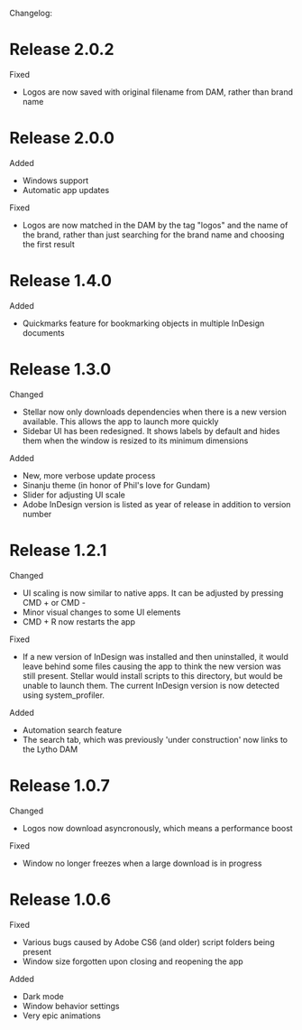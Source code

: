 Changelog:

# Release 2.0.2

Fixed

- Logos are now saved with original filename from DAM, rather than brand name

# Release 2.0.0

Added

- Windows support
- Automatic app updates

Fixed

- Logos are now matched in the DAM by the tag "logos" and the name of the brand, rather than just searching for the brand name and choosing the first result

# Release 1.4.0

Added

- Quickmarks feature for bookmarking objects in multiple InDesign documents

# Release 1.3.0

Changed

- Stellar now only downloads dependencies when there is a new version available. This allows the app to launch more quickly
- Sidebar UI has been redesigned. It shows labels by default and hides them when the window is resized to its minimum dimensions

Added

- New, more verbose update process
- Sinanju theme (in honor of Phil's love for Gundam)
- Slider for adjusting UI scale
- Adobe InDesign version is listed as year of release in addition to version number

# Release 1.2.1

Changed

- UI scaling is now similar to native apps. It can be adjusted by pressing CMD + or CMD -
- Minor visual changes to some UI elements
- CMD + R now restarts the app

Fixed

- If a new version of InDesign was installed and then uninstalled, it would leave behind some files causing the app to think the new version was still present. Stellar would install scripts to this directory, but would be unable to launch them. The current InDesign version is now detected using system_profiler.

Added

- Automation search feature
- The search tab, which was previously 'under construction' now links to the Lytho DAM

# Release 1.0.7

Changed

- Logos now download asyncronously, which means a performance boost

Fixed

- Window no longer freezes when a large download is in progress

# Release 1.0.6

Fixed

- Various bugs caused by Adobe CS6 (and older) script folders being present
- Window size forgotten upon closing and reopening the app

Added

- Dark mode
- Window behavior settings
- Very epic animations
